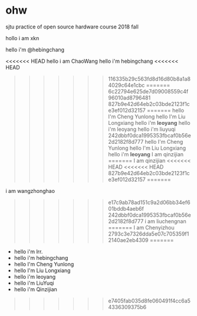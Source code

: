 # ohw
sjtu practice of open source hardware course 2018 fall

hollo i am xkn

hello i'm @hebingchang

<<<<<<< HEAD
hello i am ChaoWang
hello i'm hebingchang
<<<<<<< HEAD
>>>>>>> 116335b29c563fd8d16d80b8a1a84029c64e1cbc
=======
>>>>>>> 6c22794e625de7d09008559c4f96010ad8796481
>>>>>>> 827b9e42d64eb2c03bde2123f1ce3ef012d32157
=======
hello I'm Cheng Yunlong
hello I'm Liu Longxiang
hello i'm **leoyang**
hello i'm leoyang
hello i'm liuyuqi
>>>>>>> 242dbbf0dca1995353fbcaf0b56e2d2182f8d777
hello I'm Cheng Yunlong
hello I'm Liu Longxiang
hello i'm **leoyang**
 I am qinzijian
=======
 I am qinzijian
<<<<<<< HEAD
<<<<<<< HEAD
>>>>>>> 827b9e42d64eb2c03bde2123f1ce3ef012d32157
=======


 i am wangzhonghao
>>>>>>> e17c9ab78ad151c9a2d06bb34ef601bddb4aeb6f
>>>>>>> 242dbbf0dca1995353fbcaf0b56e2d2182f8d777
i am liuchengnan
=======
 I am Chenyizhou
>>>>>>> 2793c3e7326dda5e07c705359f12140ae2eb4309
=======
- hello i'm lrr.
- hello i'm hebingchang
- hello I'm Cheng Yunlong
- hello I'm Liu Longxiang
- hello i'm leoyang
- hello i'm LiuYuqi
- hello i'm Qinzijian
>>>>>>> e7405fab035d8fe060491f4cc6a54336309375b6
